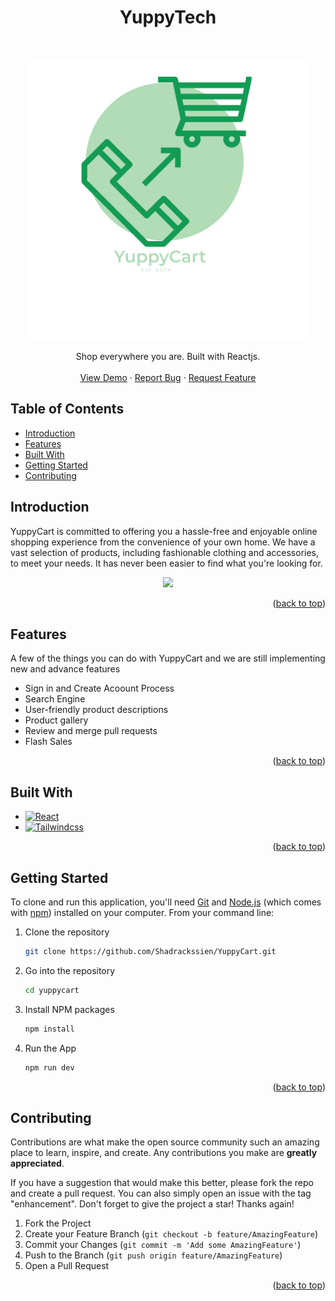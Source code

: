<a name="readme-top"></a>
<h1 align="center"> YuppyTech </h1> <br>
<p align="center">
  <a href="https://yuppy-tech.vercel.app/">
    <img alt="YuppyTech" title="YuppyTech" src="https://github.com/Shadrackssien/YuppyCart/blob/main/src/assets/logo.png?raw=true" width="450">
  </a>
</p>

<p align="center">
  
</p>
<p align="center">
    Shop everywhere you are. Built with Reactjs.
    <br />
    <br />
    <a href="https://yuppycart.netlify.app/">View Demo</a>
    ·
    <a href="https://github.com/Shadrackssien/YuppyCart/issues/new?labels=bug&template=bug-report---.md">Report Bug</a>
    ·
    <a href="https://github.com/Shadrackssien/YuppyCart/issues/new?labels=enhancement&template=feature-request---.md">Request Feature</a>
  </p>

<!-- START doctoc generated TOC please keep comment here to allow auto update -->
<!-- DON'T EDIT THIS SECTION, INSTEAD RE-RUN doctoc TO UPDATE -->
## Table of Contents

- [Introduction](#introduction)
- [Features](#features)
- [Built With](#built-with)
- [Getting Started](#getting-started)
- [Contributing](#contributing)

<!-- END doctoc generated TOC please keep comment here to allow auto update -->

## Introduction
YuppyCart is committed to offering you a hassle-free and enjoyable online shopping experience from the convenience of your own home. We have a vast selection of products, including fashionable clothing and accessories, to meet your needs. It has never been easier to find what you're looking for.

<p align="center">
  <img src = "https://github.com/Shadrackssien/YuppyCart/assets/117119351/624885b8-56af-465c-a9cd-113c4d7b1274" width=550>
</p>

<p align="right">(<a href="#readme-top">back to top</a>)</p>

## Features

A few of the things you can do with YuppyCart and we are still implementing new and advance features

* Sign in and Create Acoount Process
* Search Engine
* User-friendly product descriptions
* Product gallery
* Review and merge pull requests
* Flash Sales

<p align="right">(<a href="#readme-top">back to top</a>)</p>

## Built With

* [![React][React.js]][React-url]
* [![Tailwindcss][Tailwindcss.com]][Tailwindcss-url]

<p align="right">(<a href="#readme-top">back to top</a>)</p>

<!-- GETTING STARTED -->
## Getting Started
To clone and run this application, you'll need [Git](https://git-scm.com) and [Node.js](https://nodejs.org/en/download/) (which comes with [npm](http://npmjs.com)) installed on your computer. From your command line:

1. Clone the repository
   ```sh
   git clone https://github.com/Shadrackssien/YuppyCart.git
   ```
2. Go into the repository
   ```sh
   cd yuppycart
   ```
3. Install NPM packages
   ```sh
   npm install
   ```
2. Run the App
   ```sh
   npm run dev
   ```

<p align="right">(<a href="#readme-top">back to top</a>)</p>

<!-- CONTRIBUTING -->
## Contributing

Contributions are what make the open source community such an amazing place to learn, inspire, and create. Any contributions you make are **greatly appreciated**.

If you have a suggestion that would make this better, please fork the repo and create a pull request. You can also simply open an issue with the tag "enhancement".
Don't forget to give the project a star! Thanks again!

1. Fork the Project
2. Create your Feature Branch (`git checkout -b feature/AmazingFeature`)
3. Commit your Changes (`git commit -m 'Add some AmazingFeature'`)
4. Push to the Branch (`git push origin feature/AmazingFeature`)
5. Open a Pull Request

<p align="right">(<a href="#readme-top">back to top</a>)</p>

<!-- MARKDOWN LINKS & IMAGES -->
<!-- https://www.markdownguide.org/basic-syntax/#reference-style-links -->
[contributors-shield]: https://img.shields.io/github/contributors/othneildrew/Best-README-Template.svg?style=for-the-badge
[contributors-url]: https://github.com/othneildrew/Best-README-Template/graphs/contributors
[forks-shield]: https://img.shields.io/github/forks/othneildrew/Best-README-Template.svg?style=for-the-badge
[forks-url]: https://github.com/othneildrew/Best-README-Template/network/members
[stars-shield]: https://img.shields.io/github/stars/othneildrew/Best-README-Template.svg?style=for-the-badge
[stars-url]: https://github.com/othneildrew/Best-README-Template/stargazers
[issues-shield]: https://img.shields.io/github/issues/othneildrew/Best-README-Template.svg?style=for-the-badge
[issues-url]: https://github.com/othneildrew/Best-README-Template/issues
[license-shield]: https://img.shields.io/github/license/othneildrew/Best-README-Template.svg?style=for-the-badge
[license-url]: https://github.com/othneildrew/Best-README-Template/blob/master/LICENSE.txt
[linkedin-shield]: https://img.shields.io/badge/-LinkedIn-black.svg?style=for-the-badge&logo=linkedin&colorB=555
[linkedin-url]: https://linkedin.com/in/othneildrew
[product-screenshot]: images/screenshot.png
[Next.js]: https://img.shields.io/badge/next.js-000000?style=for-the-badge&logo=nextdotjs&logoColor=white
[Next-url]: https://nextjs.org/
[React.js]: https://img.shields.io/badge/React-20232A?style=for-the-badge&logo=react&logoColor=61DAFB
[React-url]: https://reactjs.org/
[Vue.js]: https://img.shields.io/badge/Vue.js-35495E?style=for-the-badge&logo=vuedotjs&logoColor=4FC08D
[Vue-url]: https://vuejs.org/
[Angular.io]: https://img.shields.io/badge/Angular-DD0031?style=for-the-badge&logo=angular&logoColor=white
[Angular-url]: https://angular.io/
[Svelte.dev]: https://img.shields.io/badge/Svelte-4A4A55?style=for-the-badge&logo=svelte&logoColor=FF3E00
[Svelte-url]: https://svelte.dev/
[Laravel.com]: https://img.shields.io/badge/Laravel-FF2D20?style=for-the-badge&logo=laravel&logoColor=white
[Laravel-url]: https://laravel.com
[Bootstrap.com]: https://img.shields.io/badge/Bootstrap-563D7C?style=for-the-badge&logo=bootstrap&logoColor=white
[Bootstrap-url]: https://getbootstrap.com
[JQuery.com]: https://img.shields.io/badge/jQuery-0769AD?style=for-the-badge&logo=jquery&logoColor=white
[JQuery-url]: https://jquery.com 
[Tailwindcss.com]: https://img.shields.io/badge/tailwindcss-%2338B2AC.svg?style=for-the-badge&logo=tailwind-css&logoColor=white
[Tailwindcss-url]: https://tailwindcss.com
